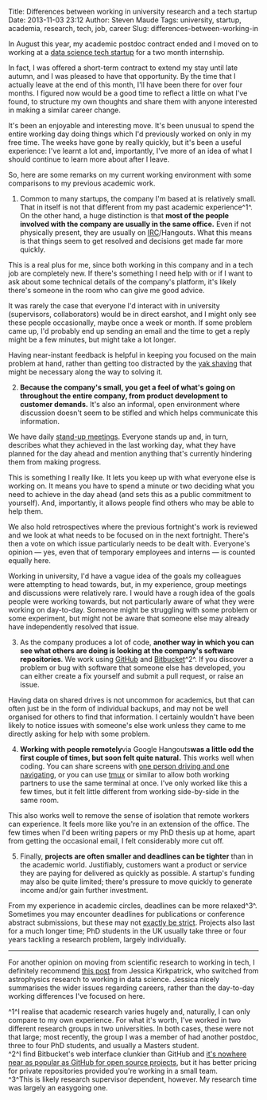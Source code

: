 Title: Differences between working in university research and a tech startup
Date: 2013-11-03 23:12
Author: Steven Maude
Tags: university, startup, academia, research, tech, job, career
Slug: differences-between-working-in

In August this year, my academic postdoc contract ended and I moved on
to working at a [data science tech startup](https://scraperwiki.com/)
for a two month internship.  
  
In fact, I was offered a short-term contract to extend my stay until
late autumn, and I was pleased to have that opportunity. By the time
that I actually leave at the end of this month, I'll have been there for
over four months. I figured now would be a good time to reflect a little
on what I've found, to structure my own thoughts and share them with
anyone interested in making a similar career change.  
  
It's been an enjoyable and interesting move. It's been unusual to spend
the entire working day doing things which I'd previously worked on only
in my free time. The weeks have gone by really quickly, but it's been a
useful experience: I've learnt a lot and, importantly, I've more of an
idea of what I should continue to learn more about after I leave.  
  
So, here are some remarks on my current working environment with some
comparisons to my previous academic work.  
  
1. Common to many startups, the company I'm based at is relatively
small. That in itself is not that different from my past academic
experience^1^. On the other hand, a huge distinction is that **most of
the people involved with the company are usually in the same office.**
Even if not physically present, they are usually on
[IRC](https://en.wikipedia.org/wiki/Internet_Relay_Chat)/Hangouts. What
this means is that things seem to get resolved and decisions get made
far more quickly.  
  
This is a real plus for me, since both working in this company and in a
tech job are completely new. If there's something I need help with or if
I want to ask about some technical details of the company's platform,
it's likely there's someone in the room who can give me good advice.   
  
It was rarely the case that everyone I'd interact with in university
(supervisors, collaborators) would be in direct earshot, and I might
only see these people occasionally, maybe once a week or month. If some
problem came up, I'd probably end up sending an email and the time to
get a reply might be a few minutes, but might take a lot longer.  
  
Having near-instant feedback is helpful in keeping you focused on the
main problem at hand, rather than getting too distracted by the [yak
shaving](https://en.wiktionary.org/wiki/yak_shaving) that might be
necessary along the way to solving it.  
  
2. **Because the company's small, you get a feel of what's going on
throughout the entire company, from product development to customer
demands.** It's also an informal, open environment where discussion
doesn't seem to be stifled and which helps communicate this
information.  
  
We have daily [stand-up
meetings](https://en.wikipedia.org/wiki/Stand-up_meeting). Everyone
stands up and, in turn, describes what they achieved in the last working
day, what they have planned for the day ahead and mention anything
that's currently hindering them from making progress.  
  
This is something I really like. It lets you keep up with what everyone
else is working on. It means you have to spend a minute or two deciding
what you need to achieve in the day ahead (and sets this as a public
commitment to yourself). And, importantly, it allows people find others
who may be able to help them.  
  
We also hold retrospectives where the previous fortnight's work is
reviewed and we look at what needs to be focused on in the next
fortnight. There's then a vote on which issue particularly needs to be
dealt with. Everyone's opinion — yes, even that of temporary employees
and interns — is counted equally here.  
  
Working in university, I'd have a vague idea of the goals my colleagues
were attempting to head towards, but, in my experience, group meetings
and discussions were relatively rare. I would have a rough idea of the
goals people were working towards, but not particularly aware of what
they were working on day-to-day. Someone might be struggling with some
problem or some experiment, but might not be aware that someone else may
already have independently resolved that issue.  
  
3. As the company produces a lot of code, **another way in which you can
see what others are doing is looking at the company's software
repositories**. We work using [GitHub](https://github.com/) and
[Bitbucket](https://bitbucket.org/)^2^. If you discover a problem or bug
with software that someone else has developed, you can either create a
fix yourself and submit a pull request, or raise an issue.  
  
Having data on shared drives is not uncommon for academics, but that can
often just be in the form of individual backups, and may not be well
organised for others to find that information. I certainly wouldn't have
been likely to notice issues with someone's else work unless they came
to me directly asking for help with some problem.  
  
4. **Working with people remotely**via Google Hangouts**was a little odd
the first couple of times, but soon felt quite natural.** This works
well when coding. You can share screens with [one person driving and one
navigating](https://en.wikipedia.org/wiki/Pair_programming), or you can
use [tmux](https://en.wikipedia.org/wiki/Tmux) or similar to allow both
working partners to use the same terminal at once. I've only worked like
this a few times, but it felt little different from working side-by-side
in the same room.  
  
This also works well to remove the sense of isolation that remote
workers can experience. It feels more like you're in an extension of the
office. The few times when I'd been writing papers or my PhD thesis up
at home, apart from getting the occasional email, I felt considerably
more cut off.  
  
5. Finally, **projects are often smaller and deadlines can be tighter**
than in the academic world. Justifiably, customers want a product or
service they are paying for delivered as quickly as possible. A
startup's funding may also be quite limited; there's pressure to move
quickly to generate income and/or gain further investment.  
  
From my experience in academic circles, deadlines can be more
relaxed^3^. Sometimes you may encounter deadlines for publications or
conference abstract submissions, but these may not [exactly be
strict](http://www.phdcomics.com/comics/archive.php?comicid=998).
Projects also last for a much longer time; PhD students in the UK
usually take three or four years tackling a research problem, largely
individually.   
  

* * * * *

  
For another opinion on moving from scientific research to working in
tech, I definitely recommend [this
post](http://womeninastronomy.blogspot.co.uk/2013/01/astroVdatascience.html)
from Jessica Kirkpatrick, who switched from astrophysics research to
working in data science. Jessica nicely summarises the wider issues
regarding careers, rather than the day-to-day working differences I've
focused on here.  
  
^1^I realise that academic research varies hugely and, naturally, I can
only compare to my own experience. For what it's worth, I've worked in
two different research groups in two universities. In both cases, these
were not that large; most recently, the group I was a member of had
another postdoc, three to four PhD students, and usually a Masters
student.  
^2^I find Bitbucket's web interface clunkier than GitHub and [it's
nowhere near as popular as GitHub for open source
projects](http://www.infoworld.com/print/227061), but it has better
pricing for private repositories provided you're working in a small
team.  
^3^This is likely research supervisor dependent, however. My research
time was largely an easygoing one.

</p>

